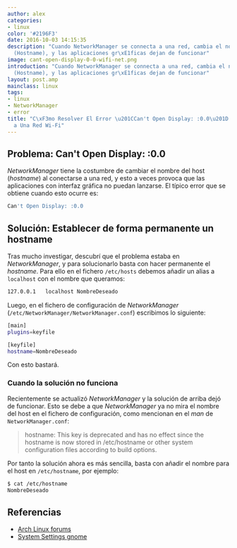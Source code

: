 ```yaml
---
author: alex
categories:
- linux
color: '#2196F3'
date: 2016-10-03 14:15:35
description: "Cuando NetworkManager se connecta a una red, cambia el nombre de host
  (Hostname), y las aplicaciones gr\xE1ficas dejan de funcionar"
image: cant-open-display-0-0-wifi-net.png
introduction: "Cuando NetworkManager se connecta a una red, cambia el nombre de host
  (Hostname), y las aplicaciones gr\xE1ficas dejan de funcionar"
layout: post.amp
mainclass: linux
tags:
- linux
- NetworkManager
- error
title: "C\xF3mo Resolver El Error \u201CCan't Open Display: :0.0\u201D Al Conectarse
  a Una Red Wi-Fi"
---
```


## Problema: Can't Open Display: :0.0

_NetworkManager_ tiene la costumbre de cambiar el nombre del host (_hostname_) al conectarse a una red, y esto a veces provoca que las aplicaciones con interfaz gráfica no puedan lanzarse. El típico error que se obtiene cuando esto ocurre es:

```bash
Can't Open Display: :0.0
```

<!--more--><!--ad-->

## Solución: Establecer de forma permanente un hostname

Tras mucho investigar, descubrí que el problema estaba en _NetworkManager_, y para solucionarlo basta con hacer permanente el _hostname_. Para ello en el fichero `/etc/hosts` debemos añadir un alias a `localhost` con el nombre que queramos:

```bash
127.0.0.1	localhost NombreDeseado
```

Luego, en el fichero de configuración de _NetworkManager_ (`/etc/NetworkManager/NetworkManager.conf`) escribimos lo siguiente:

```bash
[main]
plugins=keyfile

[keyfile]
hostname=NombreDeseado
```

Con esto bastará.

### Cuando la solución no funciona

Recientemente se actualizó _NetworkManager_ y la solución de arriba dejó de funcionar. Esto se debe a que _NetworkManager_ ya no mira el nombre del host en el fichero de configuración, como mencionan en el _man_ de `NetworkManager.conf`:

> hostname: This key is deprecated and has no effect since the hostname is now stored in /etc/hostname or other system configuration files according to build options.

Por tanto la solución ahora es más sencilla, basta con añadir el nombre para el host en `/etc/hostname`, por ejemplo:

```bash
$ cat /etc/hostname
NombreDeseado
```

## Referencias

- [Arch Linux forums](https://bbs.archlinux.org/viewtopic.php?id=59575 "Can't open display: :0.0")
- [System Settings gnome](https://wiki.gnome.org/Projects/NetworkManager/SystemSettings "System settings gnome")
